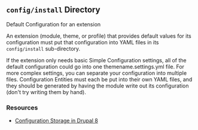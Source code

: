 ## `config/install` Directory

Default Configuration for an extension

An extension (module, theme, or profile) that provides default values for its configuration must put that configuration into YAML files in its `config/install` sub-directory.

If the extension only needs basic Simple Configuration settings, all of the default configuration could go into one themename.settings.yml file. 
For more complex settings, you can separate your configuration into multiple files. 
Configuration Entities must each be put into their own YAML files, and they should be generated by having the module write out its configuration (don't try writing them by hand).

### Resources
* [Configuration Storage in Drupal 8](https://www.drupal.org/node/2120571)
